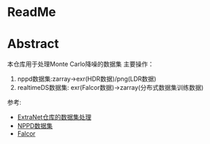 # ReadMe

# Abstract
本仓库用于处理Monte Carlo降噪的数据集
主要操作：
1. nppd数据集:zarray->exr(HDR数据)/png(LDR数据)
2. realtimeDS数据集: exr(Falcor数据)->zarray(分布式数据集训练数据)

参考:
- [ExtraNet仓库的数据集处理](https://github.com/fuxihao66/ExtraNet/blob/main/DataPreprocessing/README.md)
- [NPPD数据集](https://balint.io/noisebase/datasets/index.html)
- [Falcor](https://github.com/NVIDIAGameWorks/Falcor)

